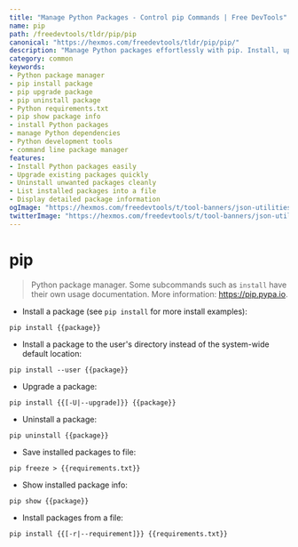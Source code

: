 ```yaml
---
title: "Manage Python Packages - Control pip Commands | Free DevTools"
name: pip
path: /freedevtools/tldr/pip/pip
canonical: "https://hexmos.com/freedevtools/tldr/pip/pip/"
description: "Manage Python packages effortlessly with pip. Install, upgrade, and uninstall packages using command line. Free online tool, no registration required."
category: common
keywords:
- Python package manager
- pip install package
- pip upgrade package
- pip uninstall package
- Python requirements.txt
- pip show package info
- install Python packages
- manage Python dependencies
- Python development tools
- command line package manager
features:
- Install Python packages easily
- Upgrade existing packages quickly
- Uninstall unwanted packages cleanly
- List installed packages into a file
- Display detailed package information
ogImage: "https://hexmos.com/freedevtools/t/tool-banners/json-utilities-banner.png"
twitterImage: "https://hexmos.com/freedevtools/t/tool-banners/json-utilities-banner.png"
---
```


# pip

> Python package manager.
> Some subcommands such as `install` have their own usage documentation.
> More information: <https://pip.pypa.io>.

- Install a package (see `pip install` for more install examples):

`pip install {{package}}`

- Install a package to the user's directory instead of the system-wide default location:

`pip install --user {{package}}`

- Upgrade a package:

`pip install {{[-U|--upgrade]}} {{package}}`

- Uninstall a package:

`pip uninstall {{package}}`

- Save installed packages to file:

`pip freeze > {{requirements.txt}}`

- Show installed package info:

`pip show {{package}}`

- Install packages from a file:

`pip install {{[-r|--requirement]}} {{requirements.txt}}`
